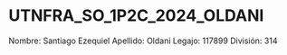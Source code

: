 # UTNFRA_SO_1P2C_2024_OLDANI
Nombre: Santiago Ezequiel
Apellido: Oldani
Legajo: 117899
División: 314
